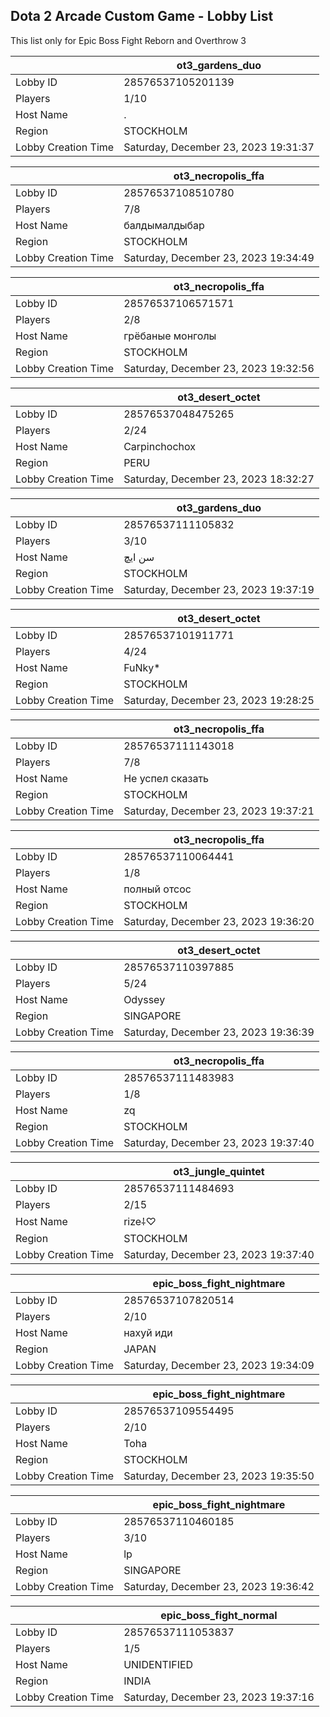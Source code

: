 ## Dota 2 Arcade Custom Game - Lobby List

This list only for Epic Boss Fight Reborn and Overthrow 3

|  | ot3_gardens_duo |
| ------ | ------ |
| Lobby ID | 28576537105201139 |
| Players | 1/10 |
| Host Name | . |
| Region | STOCKHOLM |
| Lobby Creation Time | Saturday, December 23, 2023 19:31:37 |


|  | ot3_necropolis_ffa |
| ------ | ------ |
| Lobby ID | 28576537108510780 |
| Players | 7/8 |
| Host Name | балдымалдыбар |
| Region | STOCKHOLM |
| Lobby Creation Time | Saturday, December 23, 2023 19:34:49 |


|  | ot3_necropolis_ffa |
| ------ | ------ |
| Lobby ID | 28576537106571571 |
| Players | 2/8 |
| Host Name | грёбаные монголы |
| Region | STOCKHOLM |
| Lobby Creation Time | Saturday, December 23, 2023 19:32:56 |


|  | ot3_desert_octet |
| ------ | ------ |
| Lobby ID | 28576537048475265 |
| Players | 2/24 |
| Host Name | Carpinchochox |
| Region | PERU |
| Lobby Creation Time | Saturday, December 23, 2023 18:32:27 |


|  | ot3_gardens_duo |
| ------ | ------ |
| Lobby ID | 28576537111105832 |
| Players | 3/10 |
| Host Name | سن ایچ |
| Region | STOCKHOLM |
| Lobby Creation Time | Saturday, December 23, 2023 19:37:19 |


|  | ot3_desert_octet |
| ------ | ------ |
| Lobby ID | 28576537101911771 |
| Players | 4/24 |
| Host Name | FuNky* |
| Region | STOCKHOLM |
| Lobby Creation Time | Saturday, December 23, 2023 19:28:25 |


|  | ot3_necropolis_ffa |
| ------ | ------ |
| Lobby ID | 28576537111143018 |
| Players | 7/8 |
| Host Name | Не успел сказать |
| Region | STOCKHOLM |
| Lobby Creation Time | Saturday, December 23, 2023 19:37:21 |


|  | ot3_necropolis_ffa |
| ------ | ------ |
| Lobby ID | 28576537110064441 |
| Players | 1/8 |
| Host Name | полный отсос |
| Region | STOCKHOLM |
| Lobby Creation Time | Saturday, December 23, 2023 19:36:20 |


|  | ot3_desert_octet |
| ------ | ------ |
| Lobby ID | 28576537110397885 |
| Players | 5/24 |
| Host Name | Odyssey |
| Region | SINGAPORE |
| Lobby Creation Time | Saturday, December 23, 2023 19:36:39 |


|  | ot3_necropolis_ffa |
| ------ | ------ |
| Lobby ID | 28576537111483983 |
| Players | 1/8 |
| Host Name | zq |
| Region | STOCKHOLM |
| Lobby Creation Time | Saturday, December 23, 2023 19:37:40 |


|  | ot3_jungle_quintet |
| ------ | ------ |
| Lobby ID | 28576537111484693 |
| Players | 2/15 |
| Host Name | rize⸸♡ |
| Region | STOCKHOLM |
| Lobby Creation Time | Saturday, December 23, 2023 19:37:40 |


|  | epic_boss_fight_nightmare |
| ------ | ------ |
| Lobby ID | 28576537107820514 |
| Players | 2/10 |
| Host Name | нахуй иди |
| Region | JAPAN |
| Lobby Creation Time | Saturday, December 23, 2023 19:34:09 |


|  | epic_boss_fight_nightmare |
| ------ | ------ |
| Lobby ID | 28576537109554495 |
| Players | 2/10 |
| Host Name | Toha |
| Region | STOCKHOLM |
| Lobby Creation Time | Saturday, December 23, 2023 19:35:50 |


|  | epic_boss_fight_nightmare |
| ------ | ------ |
| Lobby ID | 28576537110460185 |
| Players | 3/10 |
| Host Name | lp |
| Region | SINGAPORE |
| Lobby Creation Time | Saturday, December 23, 2023 19:36:42 |


|  | epic_boss_fight_normal |
| ------ | ------ |
| Lobby ID | 28576537111053837 |
| Players | 1/5 |
| Host Name | UNIDENTIFIED |
| Region | INDIA |
| Lobby Creation Time | Saturday, December 23, 2023 19:37:16 |


